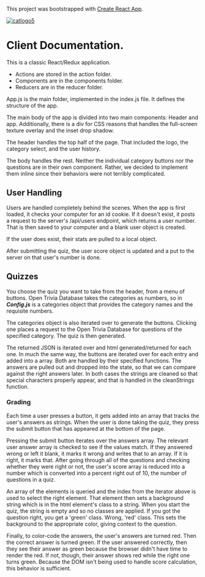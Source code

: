 This project was bootstrapped with [Create React App](https://github.com/facebookincubator/create-react-app).

[![catlogo5](https://cloud.githubusercontent.com/assets/25944411/26743052/54b724d2-47ae-11e7-9e1e-b0e6268aadfe.png)](https://still-cliffs-73963.herokuapp.com/)
# Client Documentation.

This is a classic React/Redux application.  
* Actions are stored in the action folder.
* Components are in the components folder.
* Reducers are in the reducer folder.

App.js is the main folder, implemented in the index.js file.  It defines the structure of the app.

The main body of the app is divided into two main components: Header and app.  Additionally, there is a div for CSS reasons that handles the full-screen texture overlay and the inset drop shadow.

The header handles the top half of the page.  That included the logo, the category select, and the user history.

The body handles the rest.  Neither the individual category buttons nor the questions are in their own component.  Rather, we decided to implement them inline since their behaviors were not terribly complicated.

## User Handling
  Users are handled completely behind the scenes.  When the app is first loaded, it checks your computer for an id cookie.  If it doesn't exist, it posts a request to the server's /api/users endpoint, which returns a user number.  That is then saved to your computer and a blank user object is created.

  If the user does exist, their stats are pulled to a local object.

  After submitting the quiz, the user score object is updated and a put to the server on that user's number is done.

  ## Quizzes

  You choose the quiz you want to take from the header, from a menu of buttons.  Open Trivia Database takes the categories as numbers, so in ***Config.js*** is a categories object that provides the category names and the requisite numbers.

  The categories object is also iterated over to generate the buttons.  Clicking one places a request to the Open Trivia Database for questions of the specified category.  The quiz is then generated.

  The returned JSON is iterated over and html generated/returned for each one.  In much the same way, the buttons are iterated over for each entry and added into a array.  Both are handled by their specified functions.  The answers are pulled out and dropped into the state, so that we can compare against the right answers later.  In both cases the strings are cleaned so that special characters properly appear, and that is handled in the cleanStrings function.

  ### Grading
  Each time a user presses a button, it gets added into an array that tracks the user's answers as strings.  When the user is done taking the quiz, they press the submit button that has appeared at the bottom of the page.

  Pressing the submit button iterates over the answers array.  The relevant user answer array is checked to see if the values match.  If they answered wrong or left it blank, it marks it wrong and writes that to an array.  If it is right, it marks that.  After going through all of the questions and checking whether they were right or not, the user's score array is reduced into a number which is converted into a percent right out of 10, the number of questions in a quiz.

  An array of the elements is queried and the index from the iterator above is used to select the right element.  That element then sets a background string which is in the html element's class to a string.  When you start the quiz, the string is empty and so no classes are applied.  If you got the question right, you get a 'green' class.  Wrong, 'red' class.  This sets the background to the appropriate color, giving context to the question.

  Finally, to color-code the answers, the user's answers are turned red.  Then the correct answer is turned green.  If the user answered correctly, then they see their answer as green because the browser didn't have time to render the red.  If not, though, their answer shows red while the right one turns green.  Because the DOM isn't being used to handle score calculation, this behavior is sufficient.
